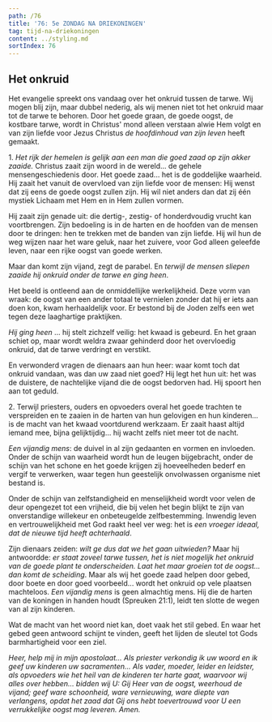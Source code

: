 ```yaml
---
path: /76
title: '76: 5e ZONDAG NA DRIEKONINGEN'
tag: tijd-na-driekoningen
content: ../styling.md
sortIndex: 76
---
```


## Het onkruid

Het evangelie spreekt ons vandaag over het onkruid tussen de tarwe. Wij mogen blij zijn, maar dubbel nederig, als wij menen niet tot het onkruid maar tot de tarwe te behoren. Door het goede graan, de goede oogst, de kostbare tarwe, wordt in Christus' mond alleen verstaan alwie Hem volgt en van zijn liefde voor Jezus Christus _de hoofdinhoud van zijn leven_ heeft gemaakt.

1\. _Het rijk der hemelen is gelijk aan een man die goed zaad op zijn akker zaaide._ Christus zaait zijn woord in de wereld... de gehele mensengeschiedenis door. Het goede zaad... het is de goddelijke waarheid. Hij zaait het vanuit de overvloed van zijn liefde voor de mensen: Hij wenst dat zij eens de goede oogst zullen zijn. Hij wil niet anders dan dat zij één mystiek Lichaam met Hem en in Hem zullen vormen.

Hij zaait zijn genade uit: die dertig-, zestig- of honderdvoudig vrucht kan voortbrengen. Zijn bedoeling is in de harten en de hoofden van de mensen door te dringen: hen te trekken met de banden van zijn liefde. Hij wil hun de weg wijzen naar het ware geluk, naar het zuivere, voor God alleen geleefde leven, naar een rijke oogst van goede werken.

Maar dan komt zijn vijand, zegt de parabel. En _terwijl de mensen sliepen zaaide hij onkruid onder de tarwe en ging heen_.

Het beeld is ontleend aan de onmiddellijke werkelijkheid. Deze vorm van wraak: de oogst van een ander totaal te vernielen zonder dat hij er iets aan doen kon, kwam herhaaldelijk voor. Er bestond bij de Joden zelfs een wet tegen deze laaghartige praktijken.

_Hij ging heen_ ... hij stelt zichzelf veilig: het kwaad is gebeurd. En het graan schiet op, maar wordt weldra zwaar gehinderd door het overvloedig onkruid, dat de tarwe verdringt en verstikt.

En verwonderd vragen de dienaars aan hun heer: waar komt toch dat onkruid vandaan, was dan uw zaad niet goed? Hij legt het hun uit: het was de duistere, de nachtelijke vijand die de oogst bedorven had. Hij spoort hen aan tot geduld.

2\. Terwijl priesters, ouders en opvoeders overal het goede trachten te verspreiden en te zaaien in de harten van hun gelovigen en hun kinderen... is de macht van het kwaad voortdurend werkzaam. Er zaait haast altijd iemand mee, bijna gelijktijdig... hij wacht zelfs niet meer tot de
nacht.

_Een vijandig mens_: de duivel in al zijn gedaanten en vormen en invloeden. Onder de schijn van waarheid wordt hun de leugen bijgebracht, onder de schijn van het schone en het goede krijgen zij hoeveelheden bederf en vergif te verwerken, waar tegen hun geestelijk onvolwassen organisme niet bestand is.

Onder de schijn van zelfstandigheid en menselijkheid wordt voor velen de deur opengezet tot een vrijheid, die bij velen het begin blijkt te zijn van onverstandige willekeur en onbeteugelde zelfbestemming. Inwendig leven en vertrouwelijkheid met God raakt heel ver weg: het is _een vroeger ideaal, dat de nieuwe tijd heeft achterhaald_.

Zijn dienaars zeiden: _wilt ge dus dat we het gaan uitwieden?_ Maar hij antwoordde: _er staat zoveel tarwe tussen, het is niet mogelijk het onkruid van de goede plant te onderscheiden. Laat het maar groeien tot de oogst... dan komt de scheiding_. Maar als wij het goede zaad helpen door gebed, door boete en door goed voorbeeld... wordt het onkruid op vele plaatsen machteloos. _Een vijandig mens_ is geen almachtig mens. Hij die de harten van de koningen in handen houdt (Spreuken 21:1), leidt ten slotte de wegen van al zijn kinderen.

Wat de macht van het woord niet kan, doet vaak het stil gebed. En waar het gebed geen antwoord schijnt te vinden, geeft het lijden de sleutel tot Gods barmhartigheid voor een ziel.

_Heer, help mij in mijn apostolaat... Als priester verkondig ik uw woord en ik geef uw kinderen uw sacramenten... Als vader, moeder, leider en leidster, als opvoeders wie het heil van de kinderen ter harte gaat, waarvoor wij alles over hebben... bidden wij U: Gij Heer van de oogst, weerhoud de vijand; geef ware schoonheid, ware vernieuwing, ware diepte van verlangens, opdat het zaad dat Gij ons hebt toevertrouwd voor U een verrukkelijke oogst mag leveren. Amen._